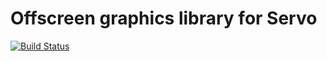 # Offscreen graphics library for Servo
[![Build Status](https://travis-ci.org/ecoal95/rust-offscreen-rendering-context.svg?branch=master)](https://travis-ci.org/ecoal95/rust-offscreen-rendering-context)
